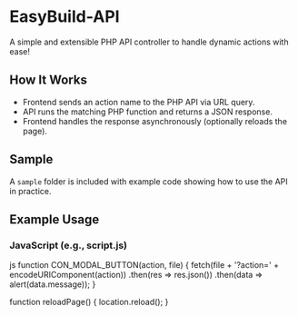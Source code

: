# EasyBuild-API
A simple and extensible PHP API controller to handle dynamic actions with ease!

## How It Works

- Frontend sends an action name to the PHP API via URL query.  
- API runs the matching PHP function and returns a JSON response.  
- Frontend handles the response asynchronously (optionally reloads the page).

## Sample

A `sample` folder is included with example code showing how to use the API in practice.

## Example Usage

### JavaScript (e.g., script.js)

js
function CON_MODAL_BUTTON(action, file) {
    fetch(file + '?action=' + encodeURIComponent(action))
        .then(res => res.json())
        .then(data => alert(data.message));
}

function reloadPage() {
    location.reload();
}
